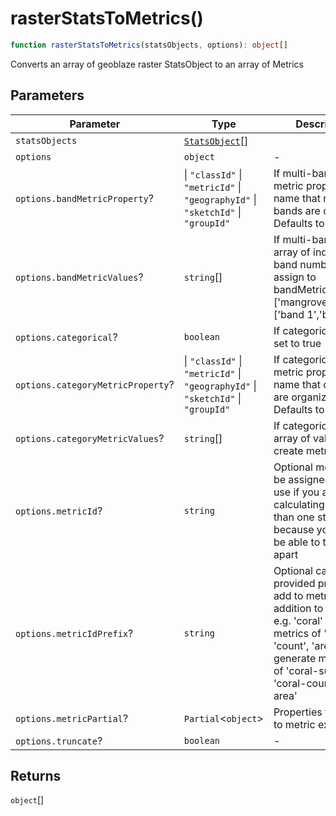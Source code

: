 # rasterStatsToMetrics()

```ts
function rasterStatsToMetrics(statsObjects, options): object[]
```

Converts an array of geoblaze raster StatsObject to an array of Metrics

## Parameters

| Parameter | Type | Description |
| ------ | ------ | ------ |
| `statsObjects` | [`StatsObject`](../interfaces/StatsObject.md)[] |  |
| `options` | `object` | - |
| `options.bandMetricProperty`? | \| `"classId"` \| `"metricId"` \| `"geographyId"` \| `"sketchId"` \| `"groupId"` | If multi-band raster, metric property name that raster bands are organized. Defaults to groupId |
| `options.bandMetricValues`? | `string`[] | If multi-band raster, array of indexed by band number to assign to bandMetricsProperty ['mangroves','coral']. ['band 1','band 2] |
| `options.categorical`? | `boolean` | If categorical raster, set to true |
| `options.categoryMetricProperty`? | \| `"classId"` \| `"metricId"` \| `"geographyId"` \| `"sketchId"` \| `"groupId"` | If categorical raster, metric property name that categories are organized. Defaults to classId |
| `options.categoryMetricValues`? | `string`[] | If categorical raster, array of values to create metrics for |
| `options.metricId`? | `string` | Optional metricId to be assigned. Don't use if you are calculating more than one stat because you won't be able to tell them apart |
| `options.metricIdPrefix`? | `string` | Optional caller-provided prefix to add to metricId in addition to stat name e.g. 'coral' with metrics of 'sum', 'count', 'area' will generate metric IDs of 'coral-sum', 'coral-count', 'coral-area' |
| `options.metricPartial`? | `Partial`\<`object`\> | Properties to append to metric extra |
| `options.truncate`? | `boolean` | - |

## Returns

`object`[]
